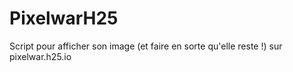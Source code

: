 # PixelwarH25
Script pour afficher son image (et faire en sorte qu'elle reste !) sur pixelwar.h25.io
